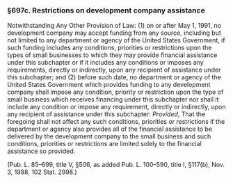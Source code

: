 ### §697c. Restrictions on development company assistance ###

Notwithstanding Any Other Provision of Law: (1) on or after May 1, 1991, no development company may accept funding from any source, including but not limited to any department or agency of the United States Government, if such funding includes any conditions, priorities or restrictions upon the types of small businesses to which they may provide financial assistance under this subchapter or if it includes any conditions or imposes any requirements, directly or indirectly, upon any recipient of assistance under this subchapter; and (2) before such date, no department or agency of the United States Government which provides funding to any development company shall impose any condition, priority or restriction upon the type of small business which receives financing under this subchapter nor shall it include any condition or impose any requirement, directly or indirectly, upon any recipient of assistance under this subchapter: *Provided*, That the foregoing shall not affect any such conditions, priorities or restrictions if the department or agency also provides all of the financial assistance to be delivered by the development company to the small business and such conditions, priorities or restrictions are limited solely to the financial assistance so provided.

(Pub. L. 85–699, title V, §506, as added Pub. L. 100–590, title I, §117(b), Nov. 3, 1988, 102 Stat. 2998.)